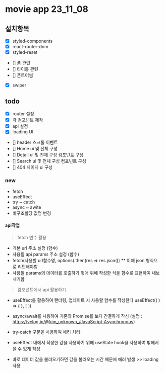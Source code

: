 # movie app 23_11_08

## 설치항목

- [x] styled-components
- [x] react-router-dom
- [x] styled-reset
- [] 폼 관련
- [] 타이틑 관련
- [] 폰트어썸
- [x] swiper

## todo

- [x] router 설정
- [x] 각 컴포넌트 제작
- [x] api 설정
- [x] loading UI
- [] header 스크롤 이벤트
- [] Home ui 및 전체 구성
- [] Detail ui 및 전체 구성 컴포넌트 구성
- [] Search ui 및 전체 구성 컴포넌트 구성
- [] 404 페이지 ui 구성

### new

- fetch
- useEffect
- try ~ catch
- async ~ awite
- 비구조할당 값명 변경

#### api작업

> fetch 변수 활용

- 기본 url 주소 설정 (함수)
- 사용될 api params 주소 설정 (함수)
- fetch(사용할 url함수명, options).then(res => res.json()) \*\* 이때 json 형식으로 리턴해야함
- 사용될 params의 데이터를 호출하기 윟애 위에 작성한 식을 함수로 표현하여 내보내기함

> 컴포넌트에서 api 활용하기

- useEffect를 활용하여 랜더링, 업데이트 시 사용할 함수를 작성한다 useEffect(( ) => { }, [ ])

- async/await를 사용하여 기존의 Promise를 보다 간결하게 작성 (설명 : https://velog.io/@kim_unknown_/JavaScript-Asynchronous)

- try-catch 구문을 사용하여 에러 처리

- useEffect 내에서 작성한 값을 사용하기 위해 useState hook을 사용하여 밖에서 쓸 수 있게 작성

- 바로 데이터 값을 불러오기하면 값을 불러오는 시간 때문에 에러 발생 >> loading 사용
